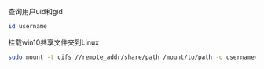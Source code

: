 

查询用户uid和gid
```bash
id username
```

挂载win10共享文件夹到Linux
```bash
sudo mount -t cifs //remote_addr/share/path /mount/to/path -o username=username,password=password,dir_mode=0777,file_mode=0777,vers=2.0,uid=1000,gid=1000
```